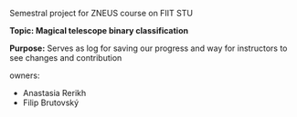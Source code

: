 Semestral project for ZNEUS course on FIIT STU


**Topic: Magical telescope binary classification**


**Purpose:** Serves as log for saving our progress and way for instructors to see changes and contribution


owners:
- Anastasia Rerikh
- Filip Brutovský

